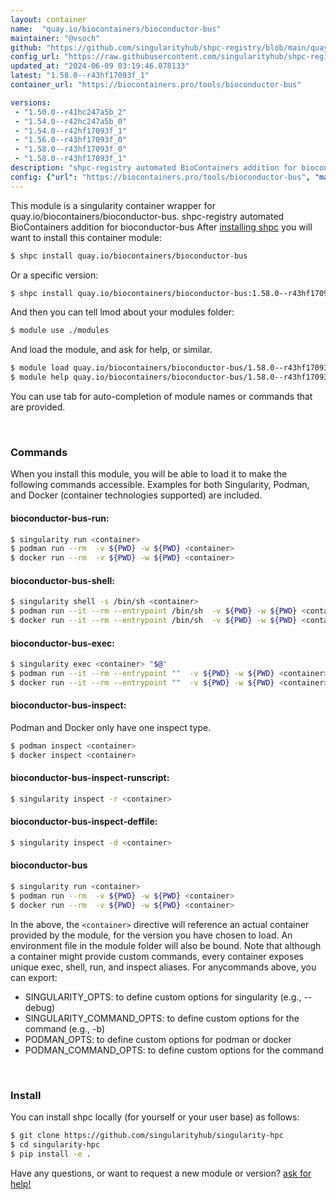 ```yaml
---
layout: container
name:  "quay.io/biocontainers/bioconductor-bus"
maintainer: "@vsoch"
github: "https://github.com/singularityhub/shpc-registry/blob/main/quay.io/biocontainers/bioconductor-bus/container.yaml"
config_url: "https://raw.githubusercontent.com/singularityhub/shpc-registry/main/quay.io/biocontainers/bioconductor-bus/container.yaml"
updated_at: "2024-06-09 03:19:46.078133"
latest: "1.58.0--r43hf17093f_1"
container_url: "https://biocontainers.pro/tools/bioconductor-bus"

versions:
 - "1.50.0--r41hc247a5b_2"
 - "1.54.0--r42hc247a5b_0"
 - "1.54.0--r42hf17093f_1"
 - "1.56.0--r43hf17093f_0"
 - "1.58.0--r43hf17093f_0"
 - "1.58.0--r43hf17093f_1"
description: "shpc-registry automated BioContainers addition for bioconductor-bus"
config: {"url": "https://biocontainers.pro/tools/bioconductor-bus", "maintainer": "@vsoch", "description": "shpc-registry automated BioContainers addition for bioconductor-bus", "latest": {"1.58.0--r43hf17093f_1": "sha256:8cc1a82386905068617b2cbfbe572a85756e156f5f76e0a48d3ee8f42656992e"}, "tags": {"1.50.0--r41hc247a5b_2": "sha256:5f33581b8184a90fc5b2e5ed9674d8d24d40d55196fece5282a071bd9a1ced04", "1.54.0--r42hc247a5b_0": "sha256:7b6dadc92bb50f3c4fc6bca337ad7aecf8d7cbe2134aa559651db16f8280f4c3", "1.54.0--r42hf17093f_1": "sha256:7e982a208723397ead20b10260ee48f57bdf99de6200bc4e8370f4eeead94553", "1.56.0--r43hf17093f_0": "sha256:1a52dca0fb0df95bf2a9984f569d92230edff23c6541a9f629aae1cbb2b51708", "1.58.0--r43hf17093f_0": "sha256:1ddf9b4445d76b2e9ade82063d33e12aaecf8e5f1aa8d7c89ab27a2e79ad9996", "1.58.0--r43hf17093f_1": "sha256:8cc1a82386905068617b2cbfbe572a85756e156f5f76e0a48d3ee8f42656992e"}, "docker": "quay.io/biocontainers/bioconductor-bus"}
---
```


This module is a singularity container wrapper for quay.io/biocontainers/bioconductor-bus.
shpc-registry automated BioContainers addition for bioconductor-bus
After [installing shpc](#install) you will want to install this container module:


```bash
$ shpc install quay.io/biocontainers/bioconductor-bus
```

Or a specific version:

```bash
$ shpc install quay.io/biocontainers/bioconductor-bus:1.58.0--r43hf17093f_1
```

And then you can tell lmod about your modules folder:

```bash
$ module use ./modules
```

And load the module, and ask for help, or similar.

```bash
$ module load quay.io/biocontainers/bioconductor-bus/1.58.0--r43hf17093f_1
$ module help quay.io/biocontainers/bioconductor-bus/1.58.0--r43hf17093f_1
```

You can use tab for auto-completion of module names or commands that are provided.

<br>

### Commands

When you install this module, you will be able to load it to make the following commands accessible.
Examples for both Singularity, Podman, and Docker (container technologies supported) are included.

#### bioconductor-bus-run:

```bash
$ singularity run <container>
$ podman run --rm  -v ${PWD} -w ${PWD} <container>
$ docker run --rm  -v ${PWD} -w ${PWD} <container>
```

#### bioconductor-bus-shell:

```bash
$ singularity shell -s /bin/sh <container>
$ podman run --it --rm --entrypoint /bin/sh  -v ${PWD} -w ${PWD} <container>
$ docker run --it --rm --entrypoint /bin/sh  -v ${PWD} -w ${PWD} <container>
```

#### bioconductor-bus-exec:

```bash
$ singularity exec <container> "$@"
$ podman run --it --rm --entrypoint ""  -v ${PWD} -w ${PWD} <container> "$@"
$ docker run --it --rm --entrypoint ""  -v ${PWD} -w ${PWD} <container> "$@"
```

#### bioconductor-bus-inspect:

Podman and Docker only have one inspect type.

```bash
$ podman inspect <container>
$ docker inspect <container>
```

#### bioconductor-bus-inspect-runscript:

```bash
$ singularity inspect -r <container>
```

#### bioconductor-bus-inspect-deffile:

```bash
$ singularity inspect -d <container>
```



#### bioconductor-bus

```bash
$ singularity run <container>
$ podman run --rm  -v ${PWD} -w ${PWD} <container>
$ docker run --rm  -v ${PWD} -w ${PWD} <container>
```


In the above, the `<container>` directive will reference an actual container provided
by the module, for the version you have chosen to load. An environment file in the
module folder will also be bound. Note that although a container
might provide custom commands, every container exposes unique exec, shell, run, and
inspect aliases. For anycommands above, you can export:

 - SINGULARITY_OPTS: to define custom options for singularity (e.g., --debug)
 - SINGULARITY_COMMAND_OPTS: to define custom options for the command (e.g., -b)
 - PODMAN_OPTS: to define custom options for podman or docker
 - PODMAN_COMMAND_OPTS: to define custom options for the command

<br>

### Install

You can install shpc locally (for yourself or your user base) as follows:

```bash
$ git clone https://github.com/singularityhub/singularity-hpc
$ cd singularity-hpc
$ pip install -e .
```

Have any questions, or want to request a new module or version? [ask for help!](https://github.com/singularityhub/singularity-hpc/issues)